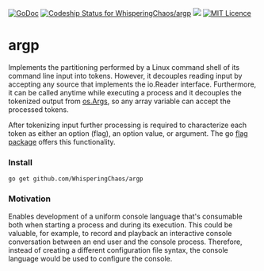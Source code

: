 [![GoDoc](https://godoc.org/github.com/WhisperingChaos/argp?status.svg)](https://godoc.org/github.com/WhisperingChaos/argp)  [![Codeship Status for WhisperingChaos/argp](https://app.codeship.com/projects/8993d540-7103-0137-16d9-7e46550b1a94/status?branch=master)](https://app.codeship.com/projects/348320)  <a href="https://goreportcard.com/badge/github.com/whisperingchaos/argp"><img src="https://goreportcard.com/badge/github.com/golang/dep" /></a>  [![MIT Licence](https://badges.frapsoft.com/os/mit/mit.png?v=103)](https://opensource.org/licenses/mit-license.php)

# argp
Implements the partitioning performed by a Linux command shell of its command line input into tokens. However,
it decouples reading input by accepting any source that implements the io.Reader interface. Furthermore,
it can be called anytime while executing a process and it decouples the tokenized output from [os.Args](https://golang.org/pkg/os/#pkg-variables), so any array variable can accept the processed tokens.

After tokenizing input further processing is required to characterize each token as either an option (flag), an option value, or argument.  The go [flag package](https://golang.org/pkg/flag/) offers this functionality.

### Install
```go get github.com/WhisperingChaos/argp```

### Motivation

Enables development of a uniform console language that's consumable both when starting a process and during its execution.  This could be valuable, for example, to record and playback an interactive console conversation between an end user and the console process.  Therefore, instead of creating a different configuration file syntax, the console language would be used to configure the console.

